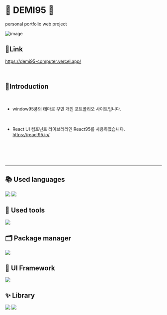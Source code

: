 # 💾 DEMI95 💾

personal portfolio web project 

![image](https://github.com/Yeonji-Noob/my-portfolio-web/assets/121682565/480392ee-7e28-4107-905d-efb1bb5e564a)


## :link:Link

https://demi95-computer.vercel.app/

<br/>

## :triangular_flag_on_post:Introduction

<br/>

+ window95풍의 테마로 꾸민 개인 포트폴리오 사이트입니다.

<br/>

+ React UI 컴포넌트 라이브러리인 React95를 사용하였습니다.
  https://react95.io/

<br/>


##

<br/>

---

## 📚 Used languages
<p>
<img src="https://img.shields.io/badge/styledcomponents-DB7093?style=for-the-badge&logo=styledcomponents&logoColor=white"/>
<img src="https://img.shields.io/badge/Typescript-3178C6?style=for-the-badge&logo=typescript&logoColor=white"/>
</p>

## 🧰 Used tools
<p>
<img src="https://img.shields.io/badge/VScode-007ACC?style=for-the-badge&logo=visualstudiocode&logoColor=white"/>
</p>

## 🗂 Package manager
<p>
<img src="https://img.shields.io/badge/yarn-2C8EBB?style=for-the-badge&logo=yarn&logoColor=white"/>
</p>

## :tulip: UI Framework

<p>
<img src="https://img.shields.io/badge/react95-909090?style=for-the-badge&logo=react&logoColor=white"/>
</p>

## ✨ Library
<p>
<img src="https://img.shields.io/badge/react-61DAFB?style=for-the-badge&logo=react&logoColor=white"/>
<img src="https://img.shields.io/badge/createreactapp-09D3AC?style=for-the-badge&logo=createreactapp&logoColor=white"/>
</p>
